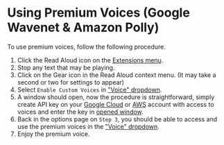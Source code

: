 # Using Premium Voices (Google Wavenet & Amazon Polly)

To use premium voices, follow the following procedure.


1. Click the Read Aloud icon on the [Extensions menu](https://i.imgur.com/KTqFZ3Q.png).
2. Stop any text that may be playing.
3. Click on the Gear icon in the Read Aloud context menu. (It may take a second or two for settings to appear)
4. Select `Enable Custom Voices` in ["Voice" dropdown](https://i.imgur.com/nNV5cCb.png).
5. A window should open, now the procedure is straightforward, simply create API key on your [Google Cloud](https://cloud.google.com/text-to-speech) or [AWS](https://aws.amazon.com/polly/) account with access to voices and enter the key in [opened window](https://i.imgur.com/V8MGWol.png).
6. Back in the options page on `Step 3`, you should be able to access and use the premium voices in the ["Voice" dropdown](https://i.imgur.com/ANoCOfE.png).
7. Enjoy the premium voice.
